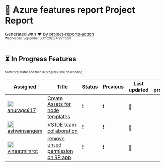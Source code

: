 # :crystal_ball: Azure features report Project Report  
  
Generated with :heart: by [project-reports-action](https://github.com/bryanmacfarlane/project-reports-action)  
<sub><sup>Wednesday, September 30th 2020, 4:29:11 pm</sup></sub>  
  &nbsp;  
## :hourglass_flowing_sand: In Progress Features  
<sub><sup>Sorted by status and then in progress time descending</sup></sub>  
  
| Assigned                                                                                                                                                                | Title                                                                                      | Status        | Previous      | Last updated               | In progress |
| ----------------------------------------------------------------------------------------------------------------------------------------------------------------------- | ------------------------------------------------------------------------------------------ | ------------- | ------------- | -------------------------- | ----------- |
| <img height="20" width="20" alt="@anuragc617" src="https://avatars3.githubusercontent.com/u/44864882?v=4"/> <a href="https://github.com/anuragc617">anuragc617</a>      | [Create Assets for node templates](https://github.com/github/azure-integration/issues/46)  | :exclamation: | :exclamation: |  :triangular_flag_on_post: |             |
| <img height="20" width="20" alt="@ashwinsangem" src="https://avatars0.githubusercontent.com/u/4964038?v=4"/> <a href="https://github.com/ashwinsangem">ashwinsangem</a> | [VS IDE team collaboration](https://github.com/github/azure-integration/issues/45)         | :exclamation: | :exclamation: |  :triangular_flag_on_post: |             |
| <img height="20" width="20" alt="@vineetmimrot" src="https://avatars1.githubusercontent.com/u/4174297?v=4"/> <a href="https://github.com/vineetmimrot">vineetmimrot</a> | [remove unsed permission on RP app](https://github.com/github/azure-integration/issues/39) | :exclamation: | :exclamation: |  :triangular_flag_on_post: |             |

  